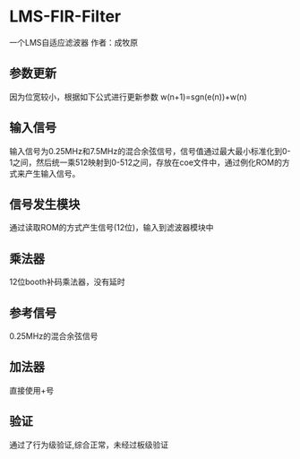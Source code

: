 # LMS-FIR-Filter
 一个LMS自适应滤波器
 作者：成牧原
## 参数更新
因为位宽较小，根据如下公式进行更新参数
w(n+1)=sgn(e(n))+w(n)

## 输入信号
 输入信号为0.25MHz和7.5MHz的混合余弦信号，信号值通过最大最小标准化到0-1之间，然后统一乘512映射到0-512之间，存放在coe文件中，通过例化ROM的方式来产生输入信号。
## 信号发生模块
 通过读取ROM的方式产生信号(12位)，输入到滤波器模块中
## 乘法器
 12位booth补码乘法器，没有延时
## 参考信号
0.25MHz的混合余弦信号
## 加法器
 直接使用+号
## 验证
 通过了行为级验证,综合正常，未经过板级验证
